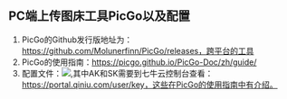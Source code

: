 ## PC端上传图床工具PicGo以及配置

1. PicGo的Github发行版地址为：https://github.com/Molunerfinn/PicGo/releases，跨平台的工具
2. PicGo的使用指南：https://picgo.github.io/PicGo-Doc/zh/guide/
3. 配置文件：![](http://cdn.vtoo.pro/1604218879(1).jpg),其中AK和SK需要到七牛云控制台查看：https://portal.qiniu.com/user/key，这些在PicGo的使用指南中有介绍。